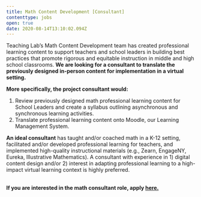 ```yaml
---
title: Math Content Development [Consultant]
contenttype: jobs
open: true
date: 2020-08-14T13:10:02.094Z
---
```

Teaching Lab’s Math Content Development team has created professional learning content to support teachers and school leaders in building best practices that promote rigorous and equitable instruction in middle and high school classrooms. **We are looking for a consultant to translate the previously designed in-person content for implementation in a virtual setting.**

**More specifically, the project consultant would:**

1. Review previously designed math professional learning content for School Leaders and create a syllabus outlining asynchronous and synchronous learning activities.
2. Translate professional learning content onto Moodle, our Learning Management System.

**An ideal consultant** has taught and/or coached math in a K-12 setting, facilitated and/or developed professional learning for teachers, and implemented high-quality instructional materials (e.g., Zearn, EngageNY, Eureka, Illustrative Mathematics). A consultant with experience in 1) digital content design and/or 2) interest in adapting professional learning to a high-impact virtual learning context is highly preferred.

**\
If you are interested in the math consultant role, apply [here.](https://docs.google.com/forms/d/e/1FAIpQLSd6ZSM-DwOCzHsm67i8Eeu-VpVxwfEDPtbkrmw2HEK7SI_iFA/viewform)**